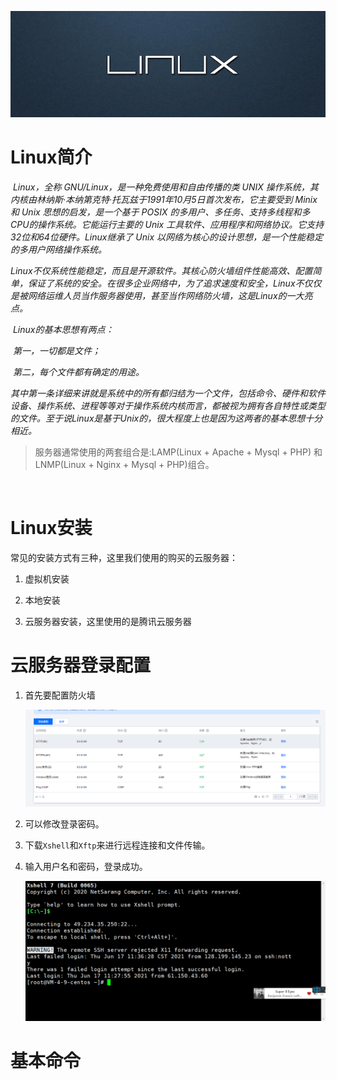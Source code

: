 ![image-20210617103727166](asset/Linux.assets/image-20210617103727166.png)

# Linux简介

​	*Linux，全称 GNU/Linux，是一种免费使用和自由传播的类 UNIX 操作系统，其内核由林纳斯·本纳第克特·托瓦兹于1991年10月5日首次发布，它主要受到 Minix 和 Unix 思想的启发，是一个基于 POSIX 的多用户、多任务、支持多线程和多CPU的操作系统。它能运行主要的 Unix 工具软件、应用程序和网络协议。它支持32位和64位硬件。Linux继承了 Unix 以网络为核心的设计思想，是一个性能稳定的多用户网络操作系统。*

​	*Linux不仅系统性能稳定，而且是开源软件。其核心防火墙组件性能高效、配置简单，保证了系统的安全。在很多企业网络中，为了追求速度和安全，Linux不仅仅是被网络运维人员当作服务器使用，甚至当作网络防火墙，这是Linux的一大亮点。*

​	*Linux的基本思想有两点：*

​	*第一，一切都是文件；*

​	*第二，每个文件都有确定的用途。*

​	*其中第一条详细来讲就是系统中的所有都归结为一个文件，包括命令、硬件和软件设备、操作系统、进程等等对于操作系统内核而言，都被视为拥有各自特性或类型的文件。至于说Linux是基于Unix的，很大程度上也是因为这两者的基本思想十分相近。*

> 服务器通常使用的两套组合是:LAMP(Linux + Apache + Mysql + PHP) 和 LNMP(Linux + Nginx + Mysql + PHP)组合。

​	

# Linux安装

常见的安装方式有三种，这里我们使用的购买的云服务器：

1. 虚拟机安装

2. 本地安装

3. 云服务器安装，这里使用的是腾讯云服务器

   

# 云服务器登录配置

1. 首先要配置防火墙

   ![image-20210617112535111](asset/Linux.assets/image-20210617112535111.png)

2. 可以修改登录密码。

3. 下载`Xshell`和`Xftp`来进行远程连接和文件传输。

4. 输入用户名和密码，登录成功。

   ![image-20210617114158740](asset/Linux.assets/image-20210617114158740.png)



# 基本命令
